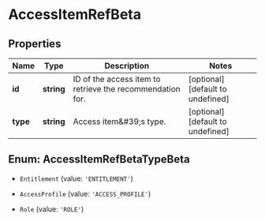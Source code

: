 # AccessItemRefBeta

## Properties

Name | Type | Description | Notes
------------ | ------------- | ------------- | -------------
**id** | **string** | ID of the access item to retrieve the recommendation for. | [optional] [default to undefined]
**type** | **string** | Access item\&#39;s type. | [optional] [default to undefined]



## Enum: AccessItemRefBetaTypeBeta


* `Entitlement` (value: `'ENTITLEMENT'`)

* `AccessProfile` (value: `'ACCESS_PROFILE'`)

* `Role` (value: `'ROLE'`)



